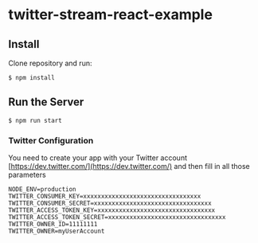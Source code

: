 # twitter-stream-react-example

## Install

Clone repository and run:

```
$ npm install
```

## Run the Server

```
$ npm run start
```

### Twitter Configuration
You need to create your app with your Twitter account [https://dev.twitter.com/](https://dev.twitter.com/) and then fill in all those parameters

```
NODE_ENV=production
TWITTER_CONSUMER_KEY=xxxxxxxxxxxxxxxxxxxxxxxxxxxxxxxxx
TWITTER_CONSUMER_SECRET=xxxxxxxxxxxxxxxxxxxxxxxxxxxxxxxxx
TWITTER_ACCESS_TOKEN_KEY=xxxxxxxxxxxxxxxxxxxxxxxxxxxxxxxxx
TWITTER_ACCESS_TOKEN_SECRET=xxxxxxxxxxxxxxxxxxxxxxxxxxxxxxxxx
TWITTER_OWNER_ID=11111111
TWITTER_OWNER=myUserAccount
`````